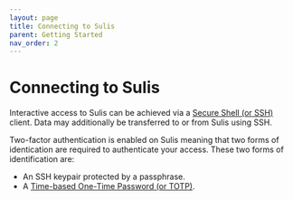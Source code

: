 ```yaml
---
layout: page
title: Connecting to Sulis
parent: Getting Started
nav_order: 2
---
```


# Connecting to Sulis

Interactive access to Sulis can be achieved via a [Secure Shell (or SSH)](https://en.wikipedia.org/wiki/Secure_Shell_Protocol) client. Data may additionally be transferred to or from Sulis using SSH.

Two-factor authentication is enabled on Sulis meaning that two forms of identication are required to authenticate your access. These two forms of identification are:

* An SSH keypair protected by a passphrase.
* A [Time-based One-Time Password (or TOTP)](https://en.wikipedia.org/wiki/Time-based_One-Time_Password).

